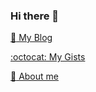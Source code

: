 ### Hi there 👋
[:link: My Blog](https://gist.github.com/fgarcia-code)

[:octocat: My Gists](https://gist.github.com/fgarcia-code)

[:man: About me](./ABOUT.md)